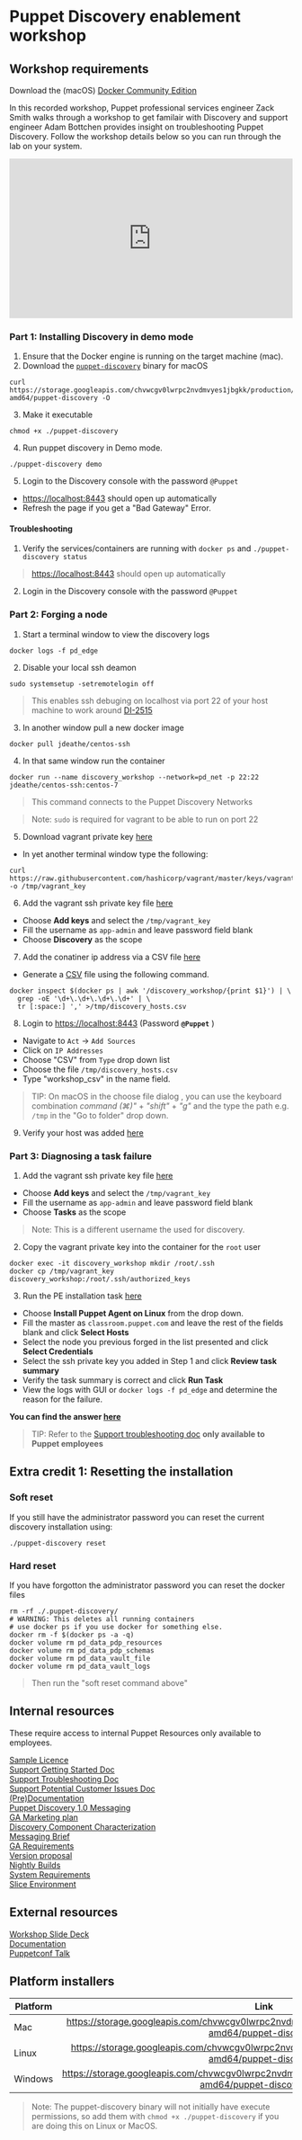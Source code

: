 # Puppet Discovery enablement workshop

## Workshop requirements
Download the (macOS) [Docker Community Edition](https://www.docker.com/community-edition)  

In this recorded workshop, Puppet professional services engineer Zack Smith walks through a workshop to get familair with Discovery and support engineer Adam Bottchen provides insight on troubleshooting Puppet Discovery. Follow the workshop details below so you can run through the lab on your system.

<div class="wistia_responsive_padding" style="padding:56.32% 0 0 0;position:relative;"><div class="wistia_responsive_wrapper" style="height:100%;left:0;position:absolute;top:0;width:100%;"><iframe src="https://fast.wistia.net/embed/iframe/aab5naz1m9?seo=false&videoFoam=true" title="Wistia video player" allowtransparency="true" frameborder="0" scrolling="no" class="wistia_embed" name="wistia_embed" allowfullscreen mozallowfullscreen webkitallowfullscreen oallowfullscreen msallowfullscreen width="100%" height="100%"></iframe></div></div>



### Part 1: Installing Discovery in demo mode

1. Ensure that the Docker engine is running on the target machine (mac).
2. Download the [`puppet-discovery`](https://storage.googleapis.com/chvwcgv0lwrpc2nvdmvyes1jbgkk/production/latest/darwin-amd64/puppet-discovery) binary for macOS

```shell
curl https://storage.googleapis.com/chvwcgv0lwrpc2nvdmvyes1jbgkk/production/latest/darwin-amd64/puppet-discovery -O
```

3.  Make it executable 

```shell
chmod +x ./puppet-discovery
```

4.  Run puppet discovery in Demo mode.

```shell
./puppet-discovery demo
```

5. Login to the Discovery console with the password `@Puppet`
 + [https://localhost:8443](https://localhost:8443) should open up automatically
+ Refresh the page if you get a "Bad Gateway" Error.

#### Troubleshooting

1. Verify the services/containers are running with `docker ps` and `./puppet-discovery status`


> [https://localhost:8443](https://localhost:8443) should open up automatically

2. Login in the Discovery console with the password `@Puppet`

### Part 2: Forging a node

1. Start a terminal window to view the discovery logs

```shell
docker logs -f pd_edge
```
2. Disable your local ssh deamon

```shell
sudo systemsetup -setremotelogin off
```
> This enables ssh debuging on localhost via port 22 of your host machine to work around [DI-2515](https://tickets.puppetlabs.com/browse/DI-2515)

3. In another window pull a new docker image

```shell
docker pull jdeathe/centos-ssh
```

4. In that same window run the container

```shell
docker run --name discovery_workshop --network=pd_net -p 22:22 jdeathe/centos-ssh:centos-7
```
> This command connects to the Puppet Discovery Networks



> Note: `sudo` is required for vagrant to be able to run on port 22

5. Download vagrant private key [here](https://raw.githubusercontent.com/hashicorp/vagrant/master/keys/vagrant)
  + In yet another terminal window type the following:
```shell
curl https://raw.githubusercontent.com/hashicorp/vagrant/master/keys/vagrant -o /tmp/vagrant_key
```

6. Add the vagrant ssh private key file [here](https://localhost:8443/secrets/add-ssh-key)
 + Choose __Add keys__ and select the `/tmp/vagrant_key`
 + Fill the username as `app-admin` and leave password field blank
 + Choose __Discovery__ as the scope

 
7. Add the conatiner ip address via a CSV file [here](https://localhost:8443/sources/add-IP%20addresses)
  + Generate a [CSV](https://en.wikipedia.org/wiki/Comma-separated_values) file using the following command.
  
```shell
docker inspect $(docker ps | awk '/discovery_workshop/{print $1}') | \
  grep -oE '\d+\.\d+\.\d+\.\d+' | \
  tr [:space:] ',' >/tmp/discovery_hosts.csv
```


8. Login to [https://localhost:8443](https://localhost:8443) (Password __`@Puppet`__ )
  + Navigate to `Act` -> `Add Sources`
  + Click on `IP Addresses`
  + Choose "CSV" from `Type` drop down list
  + Choose the file `/tmp/discovery_hosts.csv`
  + Type "workshop_csv" in the name field.

> TIP: On macOS in the choose file dialog , you can use the keyboard combination _command (&#8984;)"_ + _"shift"_ + _"g"_ and the type the path e.g. `/tmp` in the "Go to folder" drop down. 

9. Verify your host was added [here](https://localhost:8443/list/all-hosts)

### Part 3: Diagnosing a task failure 
1. Add the vagrant ssh private key file [here](https://localhost:8443/secrets/add-ssh-key)
 + Choose __Add keys__ and select the `/tmp/vagrant_key`
 + Fill the username as `app-admin` and leave password field blank
 + Choose __Tasks__ as the scope

> Note: This is a different username the used for discovery.

2. Copy the vagrant private key into the container for the `root` user

```shell
docker exec -it discovery_workshop mkdir /root/.ssh
docker cp /tmp/vagrant_key discovery_workshop:/root/.ssh/authorized_keys
```

3. Run the PE installation task [here](https://localhost:8443/add-task/select-task)
 + Choose __Install Puppet Agent on Linux__ from the drop down.
 + Fill the master as `classroom.puppet.com` and leave the rest of the fields blank and click __Select Hosts__
 + Select the node you previous forged in the list presented and click __Select Credentials__
 + Select the ssh private key you added in Step 1 and click __Review task summary__
 + Verify the task summary is correct and click __Run Task__
 + View the logs with GUI or `docker logs -f pd_edge` and determine the reason for the failure.

__You can find the answer [here](https://gist.github.com/acidprime/c2e7c19bf9283334c2e238a8574556bd)__

> TIP: Refer to the [Support troubleshooting doc](https://confluence.puppetlabs.com/display/SUP/Troubleshooting) **only available to Puppet employees**

## Extra credit 1: Resetting the installation

### Soft reset

If you still have the administrator password you can reset the current discovery installation using:

```shell
./puppet-discovery reset
```


### Hard reset

If you have forgotton the administrator password you can reset the docker files

```shell
rm -rf ./.puppet-discovery/
# WARNING: This deletes all running containers
# use docker ps if you use docker for something else.
docker rm -f $(docker ps -a -q)
docker volume rm pd_data_pdp_resources
docker volume rm pd_data_pdp_schemas
docker volume rm pd_data_vault_file
docker volume rm pd_data_vault_logs
```

> Then run the "soft reset command above"

## Internal resources

These require access to internal Puppet Resources only available to employees.

[Sample Licence](https://github.com/puppetlabs/cloud-discovery/blob/master/workstation/internal/pkg/license/sample-license.json)  
[Support Getting Started Doc](https://confluence.puppetlabs.com/display/SUP/Getting+Started+Walkthrough)  
[Support Troubleshooting Doc](https://confluence.puppetlabs.com/display/SUP/Troubleshooting)  
[Support Potential Customer Issues Doc](https://confluence.puppetlabs.com/display/SUP/Troubleshooting+Potential+Customer+Issues)  
[(Pre)Documentation](https://docs-preview.webteam.puppet.com/docs/discovery/ga/pd_introduction.html)  
[Puppet Discovery 1.0 Messaging](https://confluence.puppetlabs.com/display/ProductMarketing/Puppet+Discovery+1.0+Messaging)  
[GA Marketing plan](https://docs.google.com/document/d/1enOWm2pviOVIX-ub5wLCw6wIRp0ANzmGtV9uGhuczGU/edit?ts=5a8c4314)  
[Discovery Component Characterization](https://docs.google.com/document/d/14mA22JLp1rjS2FoI2pr8shfRkS1Tx2nVdngh3aKXDNs/edit)  
[Messaging Brief](https://docs.google.com/document/d/1eWKtdKVahyQ46QeZii2QYaFdkJfoIdCdIwBd4uPttmk/edit)  
[GA Requirements](https://confluence.puppetlabs.com/display/DI/Puppet+Discovery+GA+Requirements)  
[Version proposal](https://docs.google.com/document/d/1XMoElNL3eoSvH1vLuZAIguY8vvJqzhtCO-DhN70ZfAY/edit)  
[Nightly Builds](https://confluence.puppetlabs.com/display/DI/Puppet+Discovery+Home)  
[System Requirements](https://docs.google.com/document/d/160fkUblzLmzg1YmGpWSAfnGboOZzrH96pGs2uJKrPos/edit)  
[Slice Environment](https://pdlatest.slice.puppetlabs.net:8443/)  

## External resources

[Workshop Slide Deck](https://docs.google.com/presentation/d/1tCeaKFgOvWtKwcZ4k644OINt_myyysv5udrFArV_HfA/edit?usp=sharing)  
[Documentation](https://puppet.com/docs/discovery/preview/introducing_discovery.html)  
[Puppetconf Talk](https://www.youtube.com/watch?v=6_T53JmzVBU)  



## Platform installers
| Platform        | Link           | Notes  |
| ------------- |:-------------:| -----:|
| Mac     | https://storage.googleapis.com/chvwcgv0lwrpc2nvdmvyes1jbgkk/production/latest/darwin-amd64/puppet-discovery |  |
| Linux   | https://storage.googleapis.com/chvwcgv0lwrpc2nvdmvyes1jbgkk/production/latest/linux-amd64/puppet-discovery      |    |
| Windows | https://storage.googleapis.com/chvwcgv0lwrpc2nvdmvyes1jbgkk/production/latest/windows-amd64/puppet-discovery.exe      |  |

> Note: The puppet-discovery binary will not initially have execute permissions, so add them with `chmod +x ./puppet-discovery` if you are doing this on Linux or MacOS.

